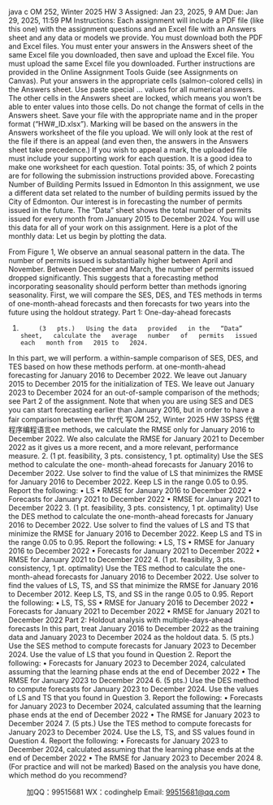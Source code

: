 java c
OM 252, Winter 2025 
HW 3 
Assigned: Jan 23, 2025, 9 AM 
Due: Jan 29, 2025, 11:59 PM
Instructions:   Each assignment will   include a   PDF file   (like this one)   with   the   assignment   questions   and   an   Excel file with an Answers sheet and   any   data   or   models   we   provide.   You   must   download   both   the   PDF and   Excel files. You   must enter your answers   in the Answers   sheet   of the   same   Excel   file   you downloaded, then save and   upload the   Excel file. You   must   upload the   same   Excel file   you   downloaded.   Further   instructions are   provided   in the Online Assignment Tools Guide   (see Assignments on   Canvas). 
Put your answers   in the appropriate cells   (salmon-colored   cells)   in the Answers sheet.   Use paste special … values for all   numerical answers. The other   cells   in the   Answers   sheet   are   locked,   which   means   you won’t   be able to enter values   into those cells.   Do   not   change   the   format   of   cells   in the   Answers   sheet.   Save your file with the appropriate   name and   in the   proper format   (“HW#_ID.xlsx”). 
Marking will   be   based on the answers   in the Answers worksheet   of the   file   you   upload.   We   will   only   look   at the   rest of the file   if there   is an appeal   (and   even   then,   the   answers   in   the   Answers   sheet   take precedence.)   If you wish to appeal a   mark, the   uploaded file   must   include your   supporting   work   for   each   question.   It   is a good   idea to   make one worksheet for   each   question. 
Total points: 35, of which   2   points are for following   the   submission   instructions   provided   above.
Forecasting Number of Building Permits Issued in Edmonton 
In this assignment,   we   use a different   data   set   related to   the   number   of   building   permits   issued   by   the City of   Edmonton. Our   interest   is   in forecasting the   number of   permits   issued   in the future.   The “Data” sheet shows the total   number of   permits   issued for every   month from   January   2015   to   December   2024.
You will   use this data for   all   of your work   on   this   assignment.   Here   is   a   plot   of   the   monthly   data:
Let   us   begin   by   plotting the data.

From   Figure   1, We observe an annual   seasonal   pattern   in the   data. The   number   of   permits   issued   is substantially   higher   between April and   November.   Between   December and   March, the   number of permits   issued dropped significantly. This suggests that a   forecasting   method   incorporating   seasonality   should   perform   better than   methods   ignoring seasonality.   First, we will compare the SES,   DES,   and   TES      methods   in terms of one-month-ahead forecasts and then forecasts   for two   years   into   the   future   using   the   holdout strategy.
Part 1: One-day-ahead forecasts 
1.          (3   pts.)   Using the data   provided   in the   “Data” sheet,   calculate the   average   number   of   permits   issued each   month from   2015 to   2024.
In this   part, we will   perform. a within-sample comparison   of   SES,   DES,   and TES   based   on   how   these methods   perform. at one-month-ahead forecasting for January   2016 to   December   2022. We   leave   out   January   2015 to   December   2015 for the   initialization of TES. We   leave out January   2023 to   December      2024 for an out-of-sample comparison of the   methods;   see   Part   2   of   the   assignment. 
Note that when you are   using SES and   DES   you   can   start   forecasting   earlier than   January   2016,   but   in order to   have a fair comparison   between the thr代 写OM 252, Winter 2025 HW 3SPSS
代做程序编程语言ee   methods, we   calculate the   RMSE   only   for January 2016 to   December   2022.   We also calculate the   RMSE for January   2021 to   December   2022   as   it   gives   us   a   more   recent, and a   more   relevant,   performance   measure. 
2.          (1   pt. feasibility,   3   pts. consistency,   1   pt.   optimality)   Use the   SES   method to   calculate   the   one-   month-ahead forecasts for January   2016 to   December   2022.   Use solver to find the value   of   LS   that   minimizes the   RMSE for January   2016 to   December   2022.   Keep   LS   in the   range 0.05 to 0.95.   Report the following:
•            LS
•            RMSE for January   2016 to   December 2022
•          Forecasts   for January   2021   to   December   2022
•            RMSE for January   2021 to   December   2022
3.          (1   pt. feasibility, 3   pts. consistency,   1   pt.   optimality)   Use the   DES   method to   calculate   the   one-month-ahead forecasts for January   2016 to   December   2022.   Use solver to find the   values   of   LS   and TS that   minimize the   RMSE for January   2016 to   December   2022.   Keep   LS and TS   in the range 0.05 to 0.95.   Report the following:
•            LS, TS
•            RMSE for January   2016 to   December 2022
•          Forecasts   for January   2021   to   December   2022
•            RMSE for January   2021 to   December   2022
4.          (1   pt. feasibility, 3   pts. consistency,   1   pt. optimality)   Use   the   TES   method   to   calculate   the   one-month-ahead forecasts for January   2016 to   December   2022.   Use solver to find the values   of   LS,   TS, and SS that   minimize the   RMSE for January   2016 to   December   2012.   Keep   LS, TS,   and   SS   in         the   range 0.05 to 0.95.   Report the following:
•            LS, TS,   SS
•            RMSE for January   2016 to   December 2022
•          Forecasts   for January   2021   to   December   2022
•            RMSE for January   2021 to   December 2022
Part 2: Holdout analysis with multiple-days-ahead forecasts 
In this   part, treat January   2016 to   December   2022 as the training data   and January   2023 to   December 2024 as the   holdout   data.
5.          (5   pts.)   Use the SES   method to compute forecasts for January   2023   to   December   2024.   Use   the   value of   LS that you found   in Question   2.   Report the following:
•          Forecasts for January   2023 to   December   2024,   calculated   assuming that   the   learning   phase ends at the   end   of   December   2022
•          The   RMSE for January 2023   to   December   2024
6.          (5   pts.)   Use the   DES   method to compute forecasts for January   2023 to   December   2024.   Use the   values of   LS and TS that you found   in Question   3.   Report   the   following:
•          Forecasts for January   2023 to   December   2024,   calculated   assuming that   the   learning   phase ends at the   end   of   December   2022
•          The   RMSE for January 2023   to   December   2024
7.             (5   pts.)   Use the TES   method to compute forecasts for January   2023 to   December   2024.   Use   the   LS, TS, and SS values found   in Question 4.   Report   the   following:
•          Forecasts for January   2023 to   December   2024,   calculated   assuming that   the   learning   phase ends at the   end   of   December   2022
•          The   RMSE for January 2023   to   December   2024
8.             (For   practice and will   not   be   marked)   Based on the   analysis   you   have   done,   which   method   do   you   recommend?







         
加QQ：99515681  WX：codinghelp  Email: 99515681@qq.com
